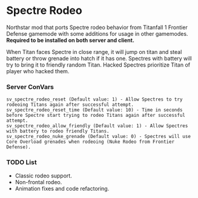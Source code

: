 # Spectre Rodeo
Northstar mod that ports Spectre rodeo behavior from Titanfall 1 Frontier Defense gamemode with some additions for usage in other gamemodes.
__Required to be installed on both server and client.__

When Titan faces Spectre in close range, it will jump on titan and steal battery or throw grenade into hatch if it has one.
Spectres with battery will try to bring it to friendly random Titan. Hacked Spectres prioritize Titan of player who hacked them.

### Server ConVars
```
sv_spectre_rodeo_reset (Default value: 1) - Allow Spectres to try rodeoing Titans again after successful attempt.
sv_spectre_rodeo_reset_time (Default value: 10) - Time in seconds before Spectre start trying to rodeo Titans again after successful attempt.
sv_spectre_rodeo_allow_friendly (Default value: 1) - Allow Spectres with battery to rodeo friendly Titans.
sv_spectre_rodeo_nuke_grenade (Default value: 0) - Spectres will use Core Overload grenades when rodeoing (Nuke Rodeo from Frontier Defense).
```

### TODO List
- Classic rodeo support.
- Non-frontal rodeo.
- Animation fixes and code refactoring.